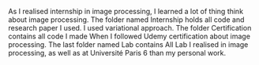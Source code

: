 As I realised internship in image processing, I learned a lot of thing think about image processing. The folder named Internship holds all code and research paper I used. I used variational approach. The folder Certification contains all code I made When I followed Udemy certification about image processing. The last folder named Lab contains All Lab I realised in image processing, as well as at Université Paris 6 than my personal work. 
